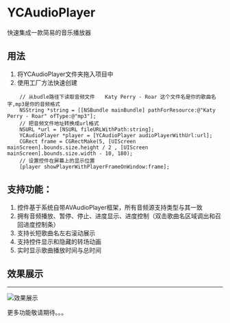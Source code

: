 # YCAudioPlayer
快速集成一款简易的音乐播放器

## 用法
1. 将YCAudioPlayer文件夹拖入项目中
2. 使用工厂方法快速创建
```objc
    // 从budle路径下读取音频文件　　Katy Perry - Roar 这个文件名是你的歌曲名字,mp3是你的音频格式
    NSString *string = [[NSBundle mainBundle] pathForResource:@"Katy Perry - Roar" ofType:@"mp3"];
    // 把音频文件地址转换成url格式
    NSURL *url = [NSURL fileURLWithPath:string];
    YCAudioPlayer *player = [YCAudioPlayer audioPlayerWithUrl:url];
    CGRect frame = CGRectMake(5, [UIScreen mainScreen].bounds.size.height / 2 , [UIScreen mainScreen].bounds.size.width - 10, 180);
    // 设置控件在屏幕上的显示位置
    [player showPlayerWithPlayerFrameOnWindow:frame];
```

## 支持功能：
1. 控件基于系统自带AVAudioPlayer框架，所有音频源支持类型与其一致
2. 拥有音频播放、暂停、停止、进度显示、进度控制（双击歌曲名区域调出和召回进度控制条）
3. 支持长短歌曲名左右滚动展示
4. 支持控件显示和隐藏的转场动画
5. 实时显示歌曲播放时间与总时间

## 效果展示
***
![效果展示](https://github.com/yangchao0033/YCAudioPlayer/blob/master/gif%E9%85%8D%E5%9B%BE.gif)


更多功能敬请期待。。。

